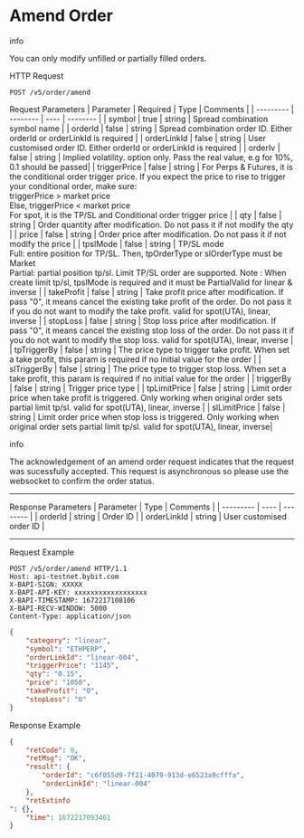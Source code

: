 # Amend Order
info

You can only modify unfilled or partially filled orders.


HTTP Request
```http
POST /v5/order/amend
```

Request Parameters
| Parameter | Required | Type | Comments |
| --------- | -------- | ---- | -------- |
| symbol | true | string | Spread combination symbol name |
| orderId | false | string | Spread combination order ID. Either orderId or orderLinkId is required |
| orderLinkId | false | string | User customised order ID. Either orderId or orderLinkId is required |
| orderIv      | false | string | Implied volatility. option only. Pass the real value, e.g for 10%, 0.1 should be passed|
| triggerPrice | false | string | For Perps & Futures, it is the conditional order trigger price. If you expect the price to rise to trigger your conditional order, make sure:<br>triggerPrice > market price<br>Else, triggerPrice < market price<br>For spot, it is the TP/SL and Conditional order trigger price |
| qty          | false | string | Order quantity after modification. Do not pass it if not modify the qty                                                                                                                                                                                                            |
| price        | false | string | Order price after modification. Do not pass it if not modify the price                                                                                                                                                                                                             |
| tpslMode     | false | string | TP/SL mode<br>Full: entire position for TP/SL. Then, tpOrderType or slOrderType must be Market<br>Partial: partial position tp/sl. Limit TP/SL order are supported. Note
: When create limit tp/sl, tpslMode is required and it must be PartialValid for linear & inverse           |
| takeProfit   | false | string | Take profit price after modification. If pass "0", it means cancel the existing take profit of the order. Do not pass it if you do not want to modify the take profit. valid for spot(UTA), linear, inverse                                                                        |
| stopLoss     | false | string | Stop loss price after modification. If pass "0", it means cancel the existing stop loss of the order. Do not pass it if you do not want to modify the stop loss. valid for spot(UTA), linear, inverse                                                                              |
| tpTriggerBy  | false | string | The price type to trigger take profit. When set a take profit, this param is required if no initial value for the order                                                                                                                                                            |
| slTriggerBy  | false | string | The price type to trigger stop loss. When set a take profit, this param is required if no initial value for the order                                                                                                                                                              |
| triggerBy    | false | string | Trigger price type                                                                                                                                                                                                                                                                 |
| tpLimitPrice | false | string | Limit order price when take profit is triggered. Only working when original order sets partial limit tp/sl. valid for spot(UTA), linear, inverse                                                                                                                                   |
| slLimitPrice | false | string | Limit order price when stop loss is triggered. Only working when original order sets partial limit tp/sl. valid for spot(UTA), linear, inverse|

info
 

The acknowledgement of an amend order request indicates that the request was sucessfully accepted. This request is asynchronous so please use the websocket to confirm the order status. 

---



Response Parameters
| Parameter | Type | Comments |
| --------- | ---- | -------- |
| orderId | string | Order ID |
| orderLinkId | string | User customised order ID |

---

Request Example
```http
POST /v5/order/amend HTTP/1.1
Host: api-testnet.bybit.com
X-BAPI-SIGN: XXXXX
X-BAPI-API-KEY: xxxxxxxxxxxxxxxxxx
X-BAPI-TIMESTAMP: 1672217108106
X-BAPI-RECV-WINDOW: 5000
Content-Type: application/json
```

```json
{
    "category": "linear",
    "symbol": "ETHPERP",
    "orderLinkId": "linear-004",
    "triggerPrice": "1145",
    "qty": "0.15",
    "price": "1050",
    "takeProfit": "0",
    "stopLoss": "0"
}
```

Response Example
```json
{
    "retCode": 0,
    "retMsg": "OK",
    "result": {
        "orderId": "c6f055d9-7f21-4079-913d-e6523a9cfffa",
        "orderLinkId": "linear-004"
    },
    "retExtinfo
": {},
    "time": 1672217093461
}
```

